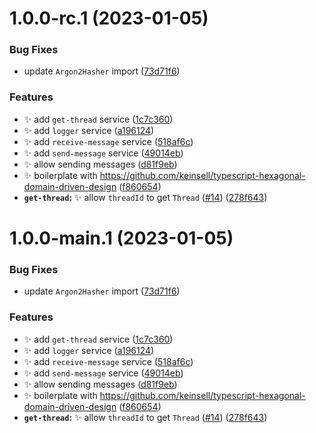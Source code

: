 # 1.0.0-rc.1 (2023-01-05)


### Bug Fixes

* update `Argon2Hasher` import ([73d71f6](https://github.com/keinsell/not-a-signal/commit/73d71f6a0b6dcd62b0c4e709d6990c5b04c054ae))


### Features

* :sparkles: add `get-thread` service ([1c7c360](https://github.com/keinsell/not-a-signal/commit/1c7c360688774e87a518a4ec07f94485e8d40b99))
* :sparkles: add `logger` service ([a196124](https://github.com/keinsell/not-a-signal/commit/a196124b67ca0361311f5ed4ea25cef9b518810e))
* :sparkles: add `receive-message` service ([518af6c](https://github.com/keinsell/not-a-signal/commit/518af6ce655088644a52f6367ce81823f24f0d8a))
* :sparkles: add `send-message` service ([49014eb](https://github.com/keinsell/not-a-signal/commit/49014ebdcab215ccf0ec444ad2abe116a0d65cc7))
* :sparkles: allow sending messages ([d81f9eb](https://github.com/keinsell/not-a-signal/commit/d81f9eb85b26b693de80c33704ba0a0db9dd7df9))
* :sparkles: boilerplate with https://github.com/keinsell/typescript-hexagonal-domain-driven-design ([f860654](https://github.com/keinsell/not-a-signal/commit/f860654b57c60310dedbf04b7ca2b3aebb040dee))
* **`get-thread`:** :sparkles: allow `threadId` to get `Thread` ([#14](https://github.com/keinsell/not-a-signal/issues/14)) ([278f643](https://github.com/keinsell/not-a-signal/commit/278f643da5b2b82abaf4159e7f11bd18faa10c75))

# 1.0.0-main.1 (2023-01-05)


### Bug Fixes

* update `Argon2Hasher` import ([73d71f6](https://github.com/keinsell/not-a-signal/commit/73d71f6a0b6dcd62b0c4e709d6990c5b04c054ae))


### Features

* :sparkles: add `get-thread` service ([1c7c360](https://github.com/keinsell/not-a-signal/commit/1c7c360688774e87a518a4ec07f94485e8d40b99))
* :sparkles: add `logger` service ([a196124](https://github.com/keinsell/not-a-signal/commit/a196124b67ca0361311f5ed4ea25cef9b518810e))
* :sparkles: add `receive-message` service ([518af6c](https://github.com/keinsell/not-a-signal/commit/518af6ce655088644a52f6367ce81823f24f0d8a))
* :sparkles: add `send-message` service ([49014eb](https://github.com/keinsell/not-a-signal/commit/49014ebdcab215ccf0ec444ad2abe116a0d65cc7))
* :sparkles: allow sending messages ([d81f9eb](https://github.com/keinsell/not-a-signal/commit/d81f9eb85b26b693de80c33704ba0a0db9dd7df9))
* :sparkles: boilerplate with https://github.com/keinsell/typescript-hexagonal-domain-driven-design ([f860654](https://github.com/keinsell/not-a-signal/commit/f860654b57c60310dedbf04b7ca2b3aebb040dee))
* **`get-thread`:** :sparkles: allow `threadId` to get `Thread` ([#14](https://github.com/keinsell/not-a-signal/issues/14)) ([278f643](https://github.com/keinsell/not-a-signal/commit/278f643da5b2b82abaf4159e7f11bd18faa10c75))
